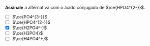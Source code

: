 **Assinale** a alternativa com o ácido conjugado de $\ce{HPO4^{2-}}$.

- [ ] $\ce{PO4^{3-}}$
- [ ] $\ce{HPO4^{2-}}$
- [x] $\ce{H2PO4^-}$
- [ ] $\ce{H3PO4}$
- [ ] $\ce{H4PO4^+}$
